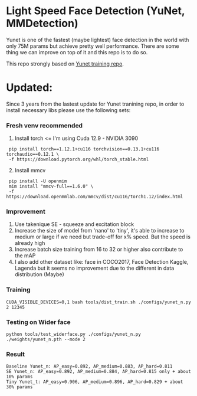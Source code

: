 # Light Speed Face Detection (YuNet, MMDetection)
Yunet is one of the fastest (maybe lightest) face detection in the world with only 75M params but achieve pretty well performance. There are some thing we can improve on top of it and this repo is to do so.

This repo strongly based on [Yunet training repo](https://github.com/ShiqiYu/libfacedetection.train).


# Updated: 
   Since 3 years from the lastest update for Yunet tranining repo, in order to install necessary libs please use the following sets:
   
   ### Fresh venv recommended
   1. Install torch <= I'm using Cuda 12.9 - NVIDIA 3090
  ```shell
   pip install torch==1.12.1+cu116 torchvision==0.13.1+cu116 torchaudio==0.12.1 \
   -f https://download.pytorch.org/whl/torch_stable.html
  ```
  2. Install mmcv
  ```shell
   pip install -U openmim
   mim install "mmcv-full==1.6.0" \
   -f https://download.openmmlab.com/mmcv/dist/cu116/torch1.12/index.html
  ```

   ### Improvement
   1. Use takenique SE - squeeze and excitation block
   2. Increase the size of model from 'nano' to 'tiny', it's able to increase to medium or large if we need but trade-off for x% speed. But the speed is already high
   3. Increase batch size training from 16 to 32 or higher also contribute to the mAP
   4. I also add other dataset like: face in COCO2017, Face Detection Kaggle, Lagenda but it seems no improvement due to the different in data distribution (Maybe)


   ### Training
   ```shell
   CUDA_VISIBLE_DEVICES=0,1 bash tools/dist_train.sh ./configs/yunet_n.py 2 12345
   ```

   ### Testing on Wider face
   ```shell
   python tools/test_widerface.py ./configs/yunet_n.py ./weights/yunet_n.pth --mode 2
   ```

   ### Result
   ```shell
   Baseline Yunet_n: AP_easy=0.892, AP_medium=0.883, AP_hard=0.811
   SE Yunet_n: AP_easy=0.892, AP_medium=0.884, AP_hard=0.815 only + about 10% params
   Tiny Yunet_t: AP_easy=0.906, AP_medium=0.896, AP_hard=0.829 + about 30% params
   ```
